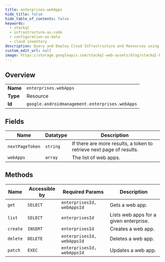 ```yaml
---
title: enterprises.webApps
hide_title: false
hide_table_of_contents: false
keywords:
  - stackql
  - infrastructure-as-code
  - configuration-as-data
  - cloud inventory
description: Query and Deploy Cloud Infrastructure and Resources using SQL
custom_edit_url: null
image: https://storage.googleapis.com/stackql-web-assets/blog/stackql-blog-post-featured-image.png
---
```

  
    

## Overview
<table><tbody>
<tr><td><b>Name</b></td><td><code>enterprises.webApps</code></td></tr>
<tr><td><b>Type</b></td><td>Resource</td></tr>
<tr><td><b>Id</b></td><td><code>google.androidmanagement.enterprises.webApps</code></td></tr>
</tbody></table>

## Fields
| Name | Datatype | Description |
| ---- | -------- | ----------- |
| `nextPageToken` | `string` | If there are more results, a token to retrieve next page of results. |
| `webApps` | `array` | The list of web apps. |
## Methods
| Name | Accessible by | Required Params | Description |
| ---- | ------------- | --------------- | ----------- |
| `get` | `SELECT` | `enterprisesId, webAppsId` | Gets a web app. |
| `list` | `SELECT` | `enterprisesId` | Lists web apps for a given enterprise. |
| `create` | `INSERT` | `enterprisesId` | Creates a web app. |
| `delete` | `DELETE` | `enterprisesId, webAppsId` | Deletes a web app. |
| `patch` | `EXEC` | `enterprisesId, webAppsId` | Updates a web app. |
